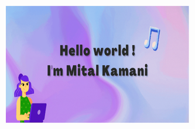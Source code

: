  <img align="right" alt="GIF" src="https://github.com/MetalllD/MetalllD/blob/master/Gifs/ME.gif" width="500" height="320" />